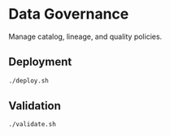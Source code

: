# Data Governance

Manage catalog, lineage, and quality policies.

## Deployment

```bash
./deploy.sh
```

## Validation

```bash
./validate.sh
```
